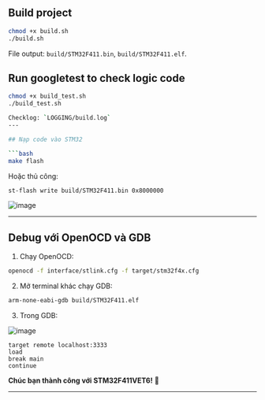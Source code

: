 

## Build project

```bash
chmod +x build.sh
./build.sh
```

File output: `build/STM32F411.bin`, `build/STM32F411.elf`.

## Run googletest to check logic code
```bash
chmod +x build_test.sh
./build_test.sh
```


```bash Chekclog
Checklog: `LOGGING/build.log`
---

## Nạp code vào STM32

```bash
make flash
```

Hoặc thủ công:

```bash
st-flash write build/STM32F411.bin 0x8000000
```
![image](https://github.com/user-attachments/assets/0ab318f8-61a6-4152-88a2-6b63e25cddb7)

---

## Debug với OpenOCD và GDB

1. Chạy OpenOCD:

```bash
openocd -f interface/stlink.cfg -f target/stm32f4x.cfg
```

2. Mở terminal khác chạy GDB:

```bash
arm-none-eabi-gdb build/STM32F411.elf
```

3. Trong GDB:

![image](https://github.com/user-attachments/assets/5f37c46f-06b0-4d48-b82d-f12add0c7cb2)

```gdb
target remote localhost:3333
load
break main
continue
```



**Chúc bạn thành công với STM32F411VET6!** 🚀

---


